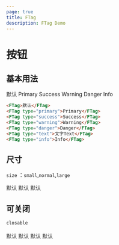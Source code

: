```yaml
---
page: true
title: FTag
description: FTag Demo
---
```

# 按钮

## 基本用法
<FTag>默认</FTag>
<FTag type="primary">Primary</FTag>
<FTag type="success">Success</FTag>
<FTag type="warning">Warning</FTag>
<FTag type="danger">Danger</FTag>
<FTag type="info">Info</FTag>
```html
<FTag>默认</FTag>
<FTag type="primary">Primary</FTag>
<FTag type="success">Success</FTag>
<FTag type="warning">Warning</FTag>
<FTag type="danger">Danger</FTag>
<FTag type="text">文字Text</FTag>
<FTag type="info">Info</FTag>
```

## 尺寸
`size` ：`small`,`normal`,`large`

<FTag size="small">默认</FTag>
<FTag>默认</FTag>
<FTag size="large">默认</FTag>

## 可关闭
`closable`  
<br>
<FTag size="small" closable>默认</FTag>
<FTag closable>默认</FTag>
<FTag type="success" closable>默认</FTag>
<FTag size="large" closable>默认</FTag>




